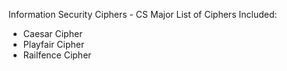 Information Security Ciphers - CS Major
List of Ciphers Included:
- Caesar Cipher
- Playfair Cipher
- Railfence Cipher
